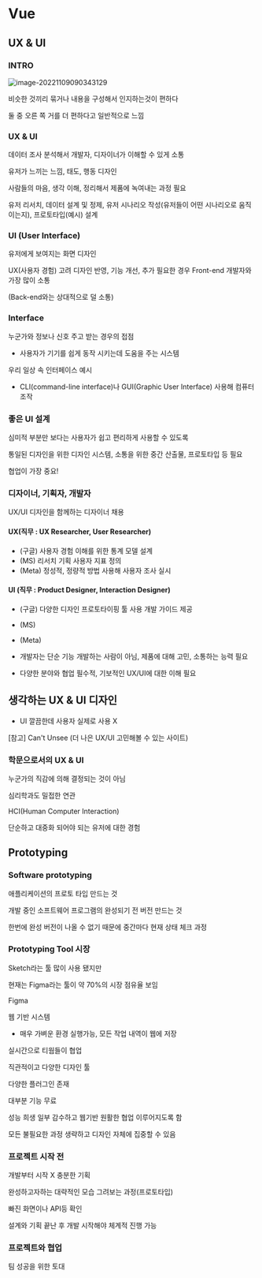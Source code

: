 # Vue

## UX & UI

### INTRO

![image-20221109090343129](C:\Users\multicampus\AppData\Roaming\Typora\typora-user-images\image-20221109090343129.png)

비슷한 것끼리 묶거나 내용을 구성해서 인지하는것이 편하다

둘 중 오른 쪽 거를 더 편하다고 일반적으로 느낌



### UX & UI

데이터 조사 분석해서 개발자, 디자이너가 이해할 수 있게 소통

유저가 느끼는 느낌, 태도, 행동 디자인



사람들의 마음, 생각 이해, 정리해서 제품에 녹여내는 과정 필요

유저 리서치, 데이터 설계 및 정제, 유저 시나리오 작성(유저들이 어떤 시나리오로 움직이는지), 프로토타입(예시) 설계



### UI (User Interface)

유저에게 보여지는 화면 디자인

UX(사용자 경험) 고려 디자인 반영, 기능 개선, 추가 필요한 경우 Front-end 개발자와 가장 많이 소통

(Back-end와는 상대적으로 덜 소통)



### Interface

누군가와 정보나 신호 주고 받는 경우의 접점

* 사용자가 기기를 쉽게 동작 시키는데 도움을 주는 시스템

우리 일상 속 인터페이스 예시

* CLI(command-line interface)나 GUI(Graphic User Interface) 사용해 컴퓨터 조작



### 좋은 UI 설계

심미적 부분만 보다는 사용자가 쉽고 편리하게 사용할 수 있도록

통일된 디자인을 위한 디자인 시스템, 소통을 위한 중간 산출물, 프로토타입 등 필요

협업이 가장 중요!



### 디자이너, 기획자, 개발자

UX/UI 디자인을 함께하는 디자이너 채용

#### UX(직무 : UX Researcher, User Researcher)

* (구글) 사용자 경험 이해를 위한 통계 모델 설계
* (MS) 리서치 기획 사용자 지표 정의
* (Meta) 정성적, 정량적 방법 사용해 사용자 조사 실시

#### UI (직무 : Product Designer, Interaction Designer)

* (구글) 다양한 디자인 프로토타이핑 툴 사용 개발 가이드 제공
* (MS)
* (Meta)



* 개발자는 단순 기능 개발하는 사람이 아님, 제품에 대해 고민, 소통하는 능력 필요
* 다양한 분야와 협업 필수적, 기보적인 UX/UI에 대한 이해 필요



## 생각하는 UX & UI 디자인

* UI 깔끔한데 사용자 실제로 사용 X



[참고] Can't Unsee (더 나은 UX/UI 고민해볼 수 있는 사이트)



### 학문으로서의 UX & UI

누군가의 직감에 의해 결정되는 것이 아님

심리학과도 밀접한 연관

HCI(Human Computer Interaction)

단순하고 대중화 되어야 되는 유저에 대한 경험



## Prototyping

### Software prototyping

애플리케이션의 프로토 타입 만드는 것

개발 중인 소프트웨어 프로그램의 완성되기 전 버전 만드는 것

한번에 완성 버전이 나올 수 없기 때문에 중간마다 현재 상태 체크 과정



### Prototyping Tool 시장

Sketch라는 툴 많이 사용 됐지만

현재는 Figma라는 툴이 약 70%의 시장 점유율 보임



Figma

웹 기반 시스템

* 매우 가벼운 환경 실행가능, 모든 작업 내역이 웹에 저장

실시간으로 티웜들이 협업

직관적이고 다양한 디자인 툴

다양한 플러그인 존재

대부분 기능 무료



성능 희생 일부 감수하고 웹기반 원활한 협업 이루어지도록 함

모든 불필요한 과정 생략하고 디자인 자체에 집중할 수 있음



### 프로젝트 시작 전

개발부터 시작 X 충분한 기획

완성하고자하는 대략적인 모습 그려보는 과정(프로토타입)

빠진 화면이나 API등 확인

설계와 기획 끝난 후 개발 시작해야 체계적 진행 가능



### 프로젝트와 협업

팀 성공을 위한 토대
